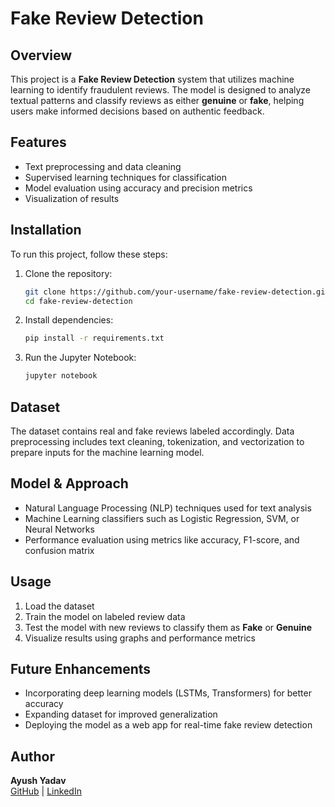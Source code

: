 # Fake Review Detection

## Overview

This project is a **Fake Review Detection** system that utilizes machine learning to identify fraudulent reviews. The model is designed to analyze textual patterns and classify reviews as either **genuine** or **fake**, helping users make informed decisions based on authentic feedback.

## Features

- Text preprocessing and data cleaning
- Supervised learning techniques for classification
- Model evaluation using accuracy and precision metrics
- Visualization of results

## Installation

To run this project, follow these steps:

1. Clone the repository:
   ```sh
   git clone https://github.com/your-username/fake-review-detection.git
   cd fake-review-detection
   ```
2. Install dependencies:
   ```sh
   pip install -r requirements.txt
   ```
3. Run the Jupyter Notebook:
   ```sh
   jupyter notebook
   ```

## Dataset

The dataset contains real and fake reviews labeled accordingly. Data preprocessing includes text cleaning, tokenization, and vectorization to prepare inputs for the machine learning model.

## Model & Approach

- Natural Language Processing (NLP) techniques used for text analysis
- Machine Learning classifiers such as Logistic Regression, SVM, or Neural Networks
- Performance evaluation using metrics like accuracy, F1-score, and confusion matrix

## Usage

1. Load the dataset
2. Train the model on labeled review data
3. Test the model with new reviews to classify them as **Fake** or **Genuine**
4. Visualize results using graphs and performance metrics

## Future Enhancements

- Incorporating deep learning models (LSTMs, Transformers) for better accuracy
- Expanding dataset for improved generalization
- Deploying the model as a web app for real-time fake review detection

## Author

**Ayush Yadav**\
[GitHub](https://github.com/your-username) | [LinkedIn](https://linkedin.com/in/your-profile)

##


